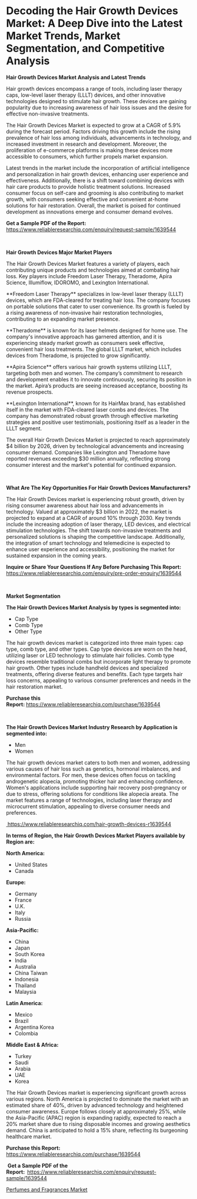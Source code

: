 <p><h1>Decoding the Hair Growth Devices Market: A Deep Dive into the Latest Market Trends, Market Segmentation, and Competitive Analysis</h1></p><p><strong>Hair Growth Devices Market Analysis and Latest Trends</strong></p>
<p><p>Hair growth devices encompass a range of tools, including laser therapy caps, low-level laser therapy (LLLT) devices, and other innovative technologies designed to stimulate hair growth. These devices are gaining popularity due to increasing awareness of hair loss issues and the desire for effective non-invasive treatments.</p><p>The Hair Growth Devices Market is expected to grow at a CAGR of 5.9% during the forecast period. Factors driving this growth include the rising prevalence of hair loss among individuals, advancements in technology, and increased investment in research and development. Moreover, the proliferation of e-commerce platforms is making these devices more accessible to consumers, which further propels market expansion.</p><p>Latest trends in the market include the incorporation of artificial intelligence and personalization in hair growth devices, enhancing user experience and effectiveness. Additionally, there is a shift toward combining devices with hair care products to provide holistic treatment solutions. Increased consumer focus on self-care and grooming is also contributing to market growth, with consumers seeking effective and convenient at-home solutions for hair restoration. Overall, the market is poised for continued development as innovations emerge and consumer demand evolves.</p></p>
<p><strong>Get a Sample PDF of the Report:&nbsp;</strong> <a href="https://www.reliableresearchiq.com/enquiry/request-sample/1639544?utm_campaign=2886&utm_medium=2&utm_source=Github&utm_content=ia&utm_term=05042025&utm_id=hair-growth-devices">https://www.reliableresearchiq.com/enquiry/request-sample/1639544</a></p>
<p>&nbsp;</p>
<p><strong>Hair Growth Devices Major Market Players</strong></p>
<p><p>The Hair Growth Devices Market features a variety of players, each contributing unique products and technologies aimed at combating hair loss. Key players include Freedom Laser Therapy, Theradome, Apira Science, Illumiflow, IDOROMO, and Lexington International.</p><p>**Freedom Laser Therapy** specializes in low-level laser therapy (LLLT) devices, which are FDA-cleared for treating hair loss. The company focuses on portable solutions that cater to user convenience. Its growth is fueled by a rising awareness of non-invasive hair restoration technologies, contributing to an expanding market presence.</p><p>**Theradome** is known for its laser helmets designed for home use. The company's innovative approach has garnered attention, and it is experiencing steady market growth as consumers seek effective, convenient hair loss treatments. The global LLLT market, which includes devices from Theradome, is projected to grow significantly.</p><p>**Apira Science** offers various hair growth systems utilizing LLLT, targeting both men and women. The company’s commitment to research and development enables it to innovate continuously, securing its position in the market. Apira’s products are seeing increased acceptance, boosting its revenue prospects.</p><p>**Lexington International**, known for its HairMax brand, has established itself in the market with FDA-cleared laser combs and devices. The company has demonstrated robust growth through effective marketing strategies and positive user testimonials, positioning itself as a leader in the LLLT segment.</p><p>The overall Hair Growth Devices Market is projected to reach approximately $4 billion by 2026, driven by technological advancements and increasing consumer demand. Companies like Lexington and Theradome have reported revenues exceeding $30 million annually, reflecting strong consumer interest and the market's potential for continued expansion.</p></p>
<p>&nbsp;</p>
<p><strong>What Are The Key Opportunities For Hair Growth Devices Manufacturers?</strong></p>
<p><p>The Hair Growth Devices market is experiencing robust growth, driven by rising consumer awareness about hair loss and advancements in technology. Valued at approximately $3 billion in 2022, the market is projected to expand at a CAGR of around 10% through 2030. Key trends include the increasing adoption of laser therapy, LED devices, and electrical stimulation technologies. The shift towards non-invasive treatments and personalized solutions is shaping the competitive landscape. Additionally, the integration of smart technology and telemedicine is expected to enhance user experience and accessibility, positioning the market for sustained expansion in the coming years.</p></p>
<p><strong>Inquire or Share Your Questions If Any Before Purchasing This Report:</strong> <a href="https://www.reliableresearchiq.com/enquiry/pre-order-enquiry/1639544?utm_campaign=2886&utm_medium=2&utm_source=Github&utm_content=ia&utm_term=05042025&utm_id=hair-growth-devices">https://www.reliableresearchiq.com/enquiry/pre-order-enquiry/1639544</a></p>
<p>&nbsp;</p>
<p><strong>Market Segmentation</strong></p>
<p><strong>The Hair Growth Devices Market Analysis by types is segmented into:</strong></p>
<p><ul><li>Cap Type</li><li>Comb Type</li><li>Other Type</li></ul></p>
<p><p>The hair growth devices market is categorized into three main types: cap type, comb type, and other types. Cap type devices are worn on the head, utilizing laser or LED technology to stimulate hair follicles. Comb type devices resemble traditional combs but incorporate light therapy to promote hair growth. Other types include handheld devices and specialized treatments, offering diverse features and benefits. Each type targets hair loss concerns, appealing to various consumer preferences and needs in the hair restoration market.</p></p>
<p><strong>Purchase this Report:&nbsp;</strong><a href="https://www.reliableresearchiq.com/purchase/1639544?utm_campaign=2886&utm_medium=2&utm_source=Github&utm_content=ia&utm_term=05042025&utm_id=hair-growth-devices">https://www.reliableresearchiq.com/purchase/1639544</a></p>
<p>&nbsp;</p>
<p><strong>The Hair Growth Devices Market Industry Research by Application is segmented into:</strong></p>
<p><ul><li>Men</li><li>Women</li></ul></p>
<p><p>The hair growth devices market caters to both men and women, addressing various causes of hair loss such as genetics, hormonal imbalances, and environmental factors. For men, these devices often focus on tackling androgenetic alopecia, promoting thicker hair and enhancing confidence. Women's applications include supporting hair recovery post-pregnancy or due to stress, offering solutions for conditions like alopecia areata. The market features a range of technologies, including laser therapy and microcurrent stimulation, appealing to diverse consumer needs and preferences.</p></p>
<p><a href="https://www.reliableresearchiq.com/hair-growth-devices-r1639544?utm_campaign=2886&utm_medium=2&utm_source=Github&utm_content=ia&utm_term=05042025&utm_id=hair-growth-devices">&nbsp;https://www.reliableresearchiq.com/hair-growth-devices-r1639544</a></p>
<p><strong>In terms of Region, the Hair Growth Devices Market Players available by Region are:</strong></p>
<p>
    <p> <strong> North America: </strong>
        <ul>
            <li>United States</li>
            <li>Canada</li>
        </ul>
        </p> 
    <p> <strong> Europe: </strong>
        <ul>
            <li>Germany</li>
            <li>France</li>
            <li>U.K.</li>
            <li>Italy</li>
            <li>Russia</li>
        </ul>
        </p> 
    <p> <strong> Asia-Pacific: </strong>
        <ul>
            <li>China</li>
            <li>Japan</li>
            <li>South Korea</li>
            <li>India</li>
            <li>Australia</li>
            <li>China Taiwan</li>
            <li>Indonesia</li>
            <li>Thailand</li>
            <li>Malaysia</li>
        </ul>
        </p> 
    <p> <strong> Latin America: </strong>
        <ul>
            <li>Mexico</li>
            <li>Brazil</li>
            <li>Argentina Korea</li>
            <li>Colombia</li>
        </ul>
        </p> 
    <p> <strong> Middle East & Africa: </strong>
        <ul>
            <li>Turkey</li>
            <li>Saudi</li>
            <li>Arabia</li>
            <li>UAE</li>
            <li>Korea</li>
        </ul>
    </p>
    </p>
<p><p>The Hair Growth Devices market is experiencing significant growth across various regions. North America is projected to dominate the market with an estimated share of 40%, driven by advanced technology and heightened consumer awareness. Europe follows closely at approximately 25%, while the Asia-Pacific (APAC) region is expanding rapidly, expected to reach a 20% market share due to rising disposable incomes and growing aesthetics demand. China is anticipated to hold a 15% share, reflecting its burgeoning healthcare market.</p></p>
<p><strong>Purchase this Report: </strong><a href="https://www.reliableresearchiq.com/purchase/1639544?utm_campaign=2886&utm_medium=2&utm_source=Github&utm_content=ia&utm_term=05042025&utm_id=hair-growth-devices">https://www.reliableresearchiq.com/purchase/1639544</a></p>
<p>&nbsp;<strong>Get a Sample PDF of the Report:&nbsp;&nbsp;</strong><a href="https://www.reliableresearchiq.com/enquiry/request-sample/1639544?utm_campaign=2886&utm_medium=2&utm_source=Github&utm_content=ia&utm_term=05042025&utm_id=hair-growth-devices">https://www.reliableresearchiq.com/enquiry/request-sample/1639544</a></p>
<p><strong></strong></p>
<p><p><a href="https://github.com/aidelndasse/Market-Research-Report-List-1/blob/main/perfumes-and-fragrances-market.md?utm_campaign=2886&utm_medium=2&utm_source=Github&utm_content=ia&utm_term=05042025&utm_id=hair-growth-devices">Perfumes and Fragrances Market</a></p></p>